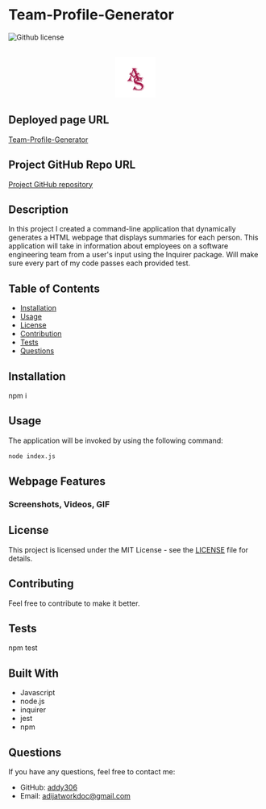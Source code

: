 # Team-Profile-Generator

![Github license](https://img.shields.io/badge/license-MIT-blue.svg)


<!-- Developer Signature and github details -->
<br />
<div align="center">
  <a href="https://addy306.github.io/Team-Profile-Generator/">
    <img src="./images/AS-logo.png" alt="Logo" width="80" height="80">
  </a>
  </div>


## Deployed page URL
[Team-Profile-Generator](https://addy306.github.io/Team-Profile-Generator/)

## Project GitHub Repo URL
[Project GitHub repository](https://github.com/addy306/Team-Profile-Generator)


## Description
In this project I created a command-line application that dynamically generates a HTML webpage that displays summaries for each person. This application will take in information about employees on a software engineering team from a user's input using the Inquirer package.
Will make sure every part of my code passes each provided test.


## Table of Contents
- [Installation](#installation)
- [Usage](#usage)
- [License](#license)
- [Contribution](#contribution)
- [Tests](#tests)
- [Questions](#questions)

<!-- Add installation instructions here -->
## Installation 
npm i

<!-- Add usage information here -->
## Usage 
The application will be invoked by using the following command:

```bash
node index.js
```

## Webpage Features
### Screenshots, Videos, GIF




## License
This project is licensed under the MIT License - see the [LICENSE](LICENSE) file for details.

<!-- Add contributing guidelines here -->
## Contributing
Feel free to contribute to make it better.

<!-- Add information about how to run tests here -->
## Tests 
npm test

## Built With
* Javascript
* node.js
* inquirer
* jest 
* npm


## Questions
If you have any questions, feel free to contact me:
- GitHub: [addy306](https://github.com/addy306)
- Email: adijatworkdoc@gmail.com
